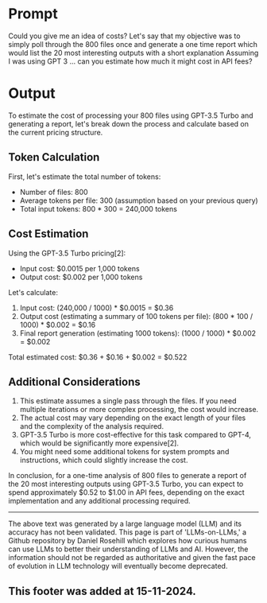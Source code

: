 # Prompt

Could you give me an idea of costs? Let's say that my objective was to simply poll through the 800 files once and generate a one time report which would list the 20 most interesting outputs with a short explanation Assuming I was using GPT 3 ... can you estimate how much it might cost in API fees?

# Output

To estimate the cost of processing your 800 files using GPT-3.5 Turbo and generating a report, let's break down the process and calculate based on the current pricing structure.

## Token Calculation

First, let's estimate the total number of tokens:

- Number of files: 800
- Average tokens per file: 300 (assumption based on your previous query)
- Total input tokens: 800 \* 300 = 240,000 tokens

## Cost Estimation

Using the GPT-3.5 Turbo pricing\[2]:

- Input cost: $0.0015 per 1,000 tokens
- Output cost: $0.002 per 1,000 tokens

Let's calculate:

1. Input cost:
   (240,000 / 1000) \* $0.0015 = $0.36
2. Output cost (estimating a summary of 100 tokens per file):
   (800 \* 100 / 1000) \* $0.002 = $0.16
3. Final report generation (estimating 1000 tokens):
   (1000 / 1000) \* $0.002 = $0.002

Total estimated cost: $0.36 + $0.16 + $0.002 = $0.522

## Additional Considerations

1. This estimate assumes a single pass through the files. If you need multiple iterations or more complex processing, the cost would increase.
2. The actual cost may vary depending on the exact length of your files and the complexity of the analysis required.
3. GPT-3.5 Turbo is more cost-effective for this task compared to GPT-4, which would be significantly more expensive\[2].
4. You might need some additional tokens for system prompts and instructions, which could slightly increase the cost.

In conclusion, for a one-time analysis of 800 files to generate a report of the 20 most interesting outputs using GPT-3.5 Turbo, you can expect to spend approximately $0.52 to $1.00 in API fees, depending on the exact implementation and any additional processing required.

---

The above text was generated by a large language model (LLM) and its accuracy has not been validated. This page is part of 'LLMs-on-LLMs,' a Github repository by Daniel Rosehill which explores how curious humans can use LLMs to better their understanding of LLMs and AI. However, the information should not be regarded as authoritative and given the fast pace of evolution in LLM technology will eventually become deprecated. 

This footer was added at 15-11-2024.
---